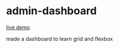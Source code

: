 # admin-dashboard
[live demo](https://pallavranpise.github.io/admin-dashboard/)


made a dashboard to learn grid and flexbox
